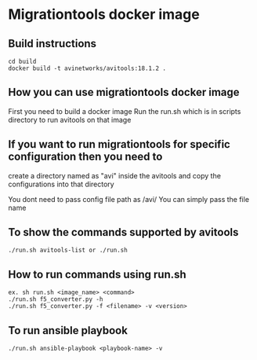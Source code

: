 # Migrationtools docker image

## Build instructions
```
cd build
docker build -t avinetworks/avitools:18.1.2 .
```

## How you can use migrationtools docker image

First you need to build a docker image
Run the run.sh which is in scripts directory to run avitools on that image


## If you want to run migrationtools for specific configuration then you need to
create a directory named as "avi" inside the avitools and copy the
configurations into that directory

You dont need to pass config file path as /avi/<your config file>
You can simply pass the file name

## To show the commands supported by avitools
```
./run.sh avitools-list or ./run.sh
```

## How to run commands using run.sh
```
ex. sh run.sh <image_name> <command>
./run.sh f5_converter.py -h
./run.sh f5_converter.py -f <filename> -v <version>
```

## To run ansible playbook
```
./run.sh ansible-playbook <playbook-name> -v
```
